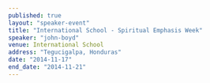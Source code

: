 ```yaml
---
published: true
layout: "speaker-event"
title: "International School - Spiritual Emphasis Week"
speaker: "john-boyd"
venue: International School
address: "Tegucigalpa, Honduras"
date: "2014-11-17"
end_date: "2014-11-21"
---
```


